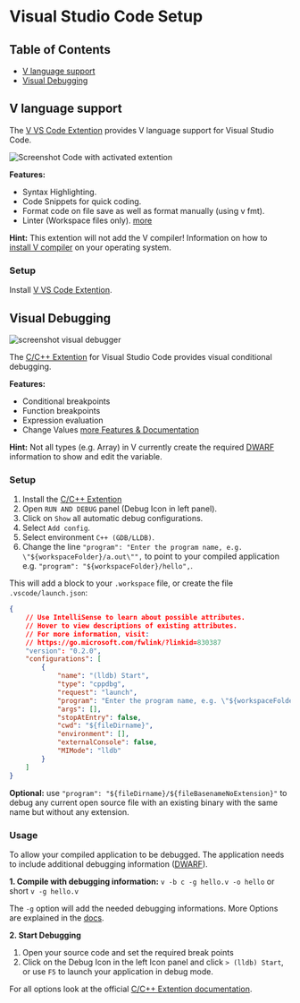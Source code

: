 # Visual Studio Code Setup

## Table of Contents

* [V language support](#v-language-support)
* [Visual Debugging](#visual-debugging)

## V language support

The [V VS Code Extention](https://marketplace.visualstudio.com/items?itemName=vlanguage.vscode-vlang)
provides V language support for Visual Studio Code.

![Screenshot Code with activated extention](https://github.com/vlang/vscode-vlang/raw/HEAD/images/demo.png)

**Features:**
* Syntax Highlighting.
* Code Snippets for quick coding.
* Format code on file save as well as format manually (using v fmt).
* Linter (Workspace files only).
[more](https://marketplace.visualstudio.com/items?itemName=vlanguage.vscode-vlang)

**Hint:** This extention will not add the V compiler! Information on how to
[install V compiler](https://github.com/vlang/v/blob/master/doc/docs.md#install-from-source)
on your operating system.

### Setup

Install [V VS Code Extention](https://marketplace.visualstudio.com/items?itemName=vlanguage.vscode-vlang).

## Visual Debugging

![screenshot visual debugger](https://github.com/vlang/v/blob/master/doc/img/vscode-debugger.png?raw=true)

The [C/C++ Extention](https://marketplace.visualstudio.com/items?itemName=ms-vscode.cpptools)
for Visual Studio Code provides visual conditional debugging.

**Features:**
* Conditional breakpoints
* Function breakpoints
* Expression evaluation
* Change Values
[more Features & Documentation](https://code.visualstudio.com/docs/cpp/cpp-debug)

**Hint:** Not all types (e.g. Array) in V currently create the required
[DWARF](https://en.wikipedia.org/wiki/DWARF) information to show and 
edit the variable.

### Setup

1. Install the [C/C++ Extention](https://marketplace.visualstudio.com/items?itemName=ms-vscode.cpptools)
2. Open `RUN AND DEBUG` panel (Debug Icon in left panel).
3. Click on `Show` all automatic debug configurations.
4. Select `Add config`.
5. Select environment `C++ (GDB/LLDB)`.
6. Change the line `"program": "Enter the program name, e.g. \"${workspaceFolder}/a.out\"",`
to point to your compiled application e.g. `"program": "${workspaceFolder}/hello",`.

This will add a block to your `.workspace` file,
or create the file `.vscode/launch.json`:
```json
{
    // Use IntelliSense to learn about possible attributes.
    // Hover to view descriptions of existing attributes.
    // For more information, visit: 
	// https://go.microsoft.com/fwlink/?linkid=830387
    "version": "0.2.0",
    "configurations": [
        {
            "name": "(lldb) Start",
            "type": "cppdbg",
            "request": "launch",
            "program": "Enter the program name, e.g. \"${workspaceFolder}/a.out\"",
            "args": [],
            "stopAtEntry": false,
            "cwd": "${fileDirname}",
            "environment": [],
            "externalConsole": false,
            "MIMode": "lldb"
        }
    ]
}
```

**Optional:** use `"program": "${fileDirname}/${fileBasenameNoExtension}"` to debug 
any current open source file with an existing binary with the same name but without any extension.

### Usage

To allow your compiled application to be debugged.
The application needs to include additional debugging information
([DWARF](https://en.wikipedia.org/wiki/DWARF)).

**1. Compile with debugging information:**
`v -b c -g hello.v -o hello` or short `v -g hello.v`

The `-g` option will add the needed debugging informations.
More Options are explained in the [docs](docs.md#debugging).


**2. Start Debugging**

1. Open your source code and set the required break points
2. Click on the Debug Icon in the left Icon panel and click
`> (lldb) Start`, or use `F5` to launch your application in debug mode.

For all options look at the official 
[C/C++ Extention documentation](https://code.visualstudio.com/docs/cpp/cpp-debug).
